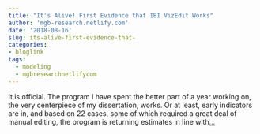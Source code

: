 ```yaml
---
title: "It's Alive! First Evidence that IBI VizEdit Works"
author: 'mgb-research.netlify.com'
date: '2018-08-16'
slug: its-alive-first-evidence-that-
categories:
- bloglink
tags:
  - modeling
  - mgbresearchnetlifycom
---
```


It is official. The program I have spent the better part of a year working on, the very centerpiece of my dissertation, works. Or at least, early indicators are in, and based on 22 cases, some of which required a great deal of manual editing, the program is returning estimates in line with[... <i class="fas fa-external-link-alt"></i>](https://mgb-research.netlify.com/post/it-s-alive-first-evidence-that-ibi-vizedit-works/)


